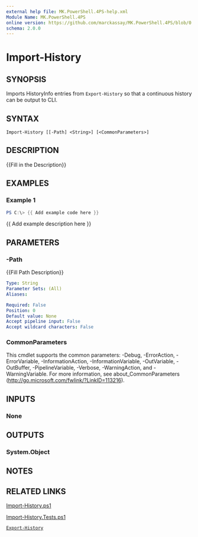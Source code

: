 ```yaml
---
external help file: MK.PowerShell.4PS-help.xml
Module Name: MK.PowerShell.4PS
online version: https://github.com/marckassay/MK.PowerShell.4PS/blob/0.0.1/docs/Import-History.md
schema: 2.0.0
---
```


# Import-History

## SYNOPSIS
Imports HistoryInfo entries from `Export-History` so that a continuous history can be output to CLI.

## SYNTAX

```
Import-History [[-Path] <String>] [<CommonParameters>]
```

## DESCRIPTION
{{Fill in the Description}}

## EXAMPLES

### Example 1
```powershell
PS C:\> {{ Add example code here }}
```

{{ Add example description here }}

## PARAMETERS

### -Path
{{Fill Path Description}}

```yaml
Type: String
Parameter Sets: (All)
Aliases:

Required: False
Position: 0
Default value: None
Accept pipeline input: False
Accept wildcard characters: False
```

### CommonParameters
This cmdlet supports the common parameters: -Debug, -ErrorAction, -ErrorVariable, -InformationAction, -InformationVariable, -OutVariable, -OutBuffer, -PipelineVariable, -Verbose, -WarningAction, and -WarningVariable. For more information, see about_CommonParameters (http://go.microsoft.com/fwlink/?LinkID=113216).

## INPUTS

### None

## OUTPUTS

### System.Object

## NOTES

## RELATED LINKS

[Import-History.ps1](https://github.com/marckassay/MK.PowerShell.4PS/blob/0.0.1/src/history/Import-History.ps1)

[Import-History.Tests.ps1](https://github.com/marckassay/MK.PowerShell.4PS/blob/0.0.1/test/history/Import-History.Tests.ps1)

[`Export-History`](https://github.com/marckassay/MK.PowerShell.4PS/blob/0.0.1/docs/Export-History.md)
